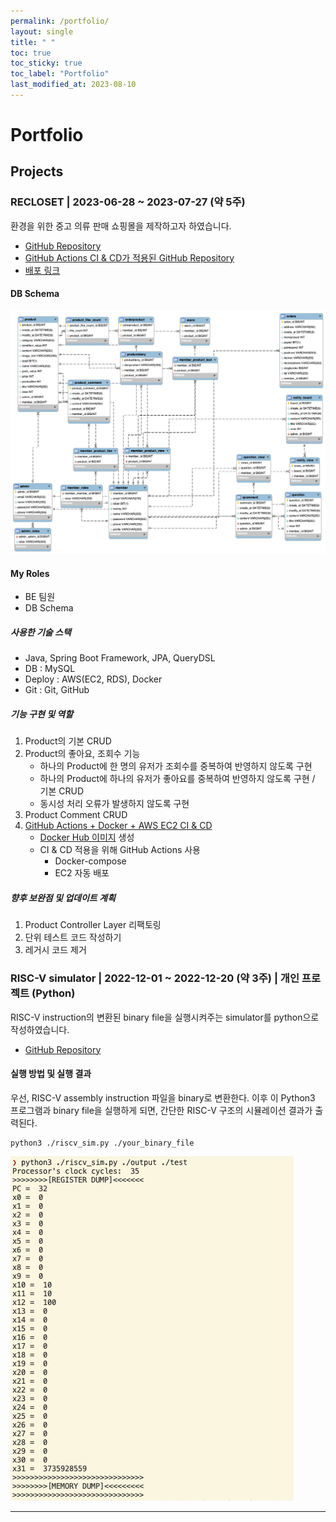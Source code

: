 ```yaml
---
permalink: /portfolio/
layout: single
title: " "
toc: true
toc_sticky: true
toc_label: "Portfolio"
last_modified_at: 2023-08-10
---
```

# Portfolio

## Projects

### RECLOSET \| 2023-06-28 ~ 2023-07-27 (약 5주)

환경을 위한 중고 의류 판매 쇼핑몰을 제작하고자 하였습니다.

- [GitHub Repository](https://github.com/codestates-seb/seb44_main_017/tree/main)
- [GitHub Actions CI & CD가 적용된 GitHub Repository](https://github.com/yelm-212/seb44_main_017_test)
- [배포 링크](http://recloset-bucket.s3-website.ap-northeast-2.amazonaws.com/)

#### DB Schema

![image](/attatchments/recloset_ERD.png)

#### My Roles 

- BE 팀원
- DB Schema

##### 사용한 기술 스택

- Java, Spring Boot Framework, JPA, QueryDSL
- DB : MySQL
- Deploy : AWS(EC2, RDS), Docker
- Git : Git, GitHub


##### 기능 구현 및 역할 

1. Product의 기본 CRUD
2. Product의 좋아요, 조회수 기능
	- 하나의 Product에 한 명의 유저가 조회수를 중복하여 반영하지 않도록 구현
	- 하나의 Product에 하나의 유저가 좋아요를 중복하여 반영하지 않도록 구현 / 기본 CRUD
	- 동시성 처리 오류가 발생하지 않도록 구현
3. Product Comment CRUD
4. [GitHub Actions + Docker + AWS EC2 CI & CD](https://yelm-212.github.io/docker_k8s/docker-ci-cd/)
	- [Docker Hub 이미지](https://hub.docker.com/repository/docker/21yrshin/seb44_main_017/general) 생성
	- CI & CD 적용을 위해 GitHub Actions 사용
		- Docker-compose
		- EC2 자동 배포


##### 향후 보완점 및 업데이트 계획

1. Product Controller Layer 리팩토링
2. 단위 테스트 코드 작성하기
3. 레거시 코드 제거


### RISC-V simulator \| 2022-12-01 ~ 2022-12-20 (약 3주) \| 개인 프로젝트 (Python)

RISC-V instruction의 변환된 binary file을 실행시켜주는 simulator를 python으로 작성하였습니다.

- [GitHub Repository](https://github.com/yelm-212/RISC-V-simulator/blob/main/README.md)

#### 실행 방법 및 실행 결과

우선, RISC-V assembly instruction 파일을 binary로 변환한다.
이후 이 Python3 프로그램과 binary file을 실행하게 되면, 간단한 RISC-V 구조의 시뮬레이션 결과가 출력된다.

```shell
python3 ./riscv_sim.py ./your_binary_file
```

![](/attatchments/riscv.png)


---
